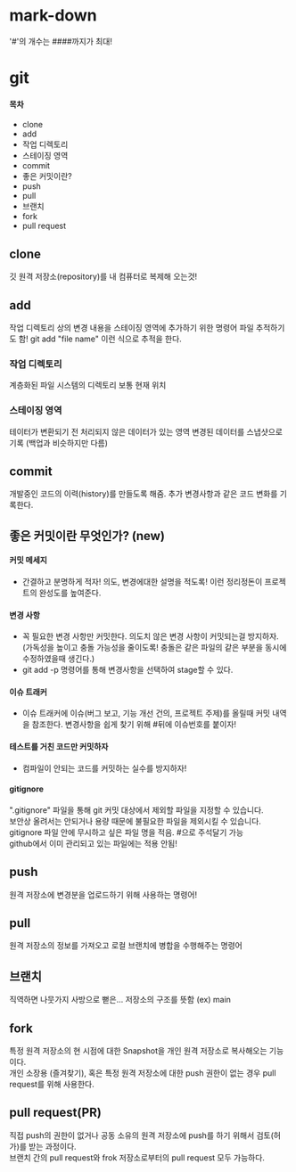# mark-down

'#'의 개수는 ####까지가 최대!

# git

#### 목차

- clone
- add
- 작업 디렉토리
- 스테이징 영역
- commit
- 좋은 커밋이란?
- push
- pull
- 브랜치
- fork
- pull request

## clone

깃 원격 저장소(repository)를 내 컴퓨터로 복제해 오는것!

## add 

작업 디렉토리 상의 변경 내용을 스테이징 영역에 추가하기 위한 명령어
파일 추적하기도 함! git add "file name" 이런 식으로 추적을 한다.

### 작업 디렉토리

계층화된 파일 시스템의 디렉토리 보통 현재 위치

### 스테이징 영역

테이터가 변환되기 전 처리되지 않은 데이터가 있는 영역 
변경된 데이터를 스냅샷으로 기록 (백업과 비슷하지만 다름)

## commit

개발중인 코드의 이력(history)를 만들도록 해줌.
추가 변경사항과 같은 코드 변화를 기록한다.

## 좋은 커밋이란 무엇인가? (new)

#### 커밋 메세지

- 간결하고 분명하게 적자! 의도, 변경에대한 설명을 적도록! 이런 정리정돈이 프로젝트의 완성도를 높여준다.

#### 변경 사항

- 꼭 필요한 변경 사항만 커밋한다. 의도치 않은 변경 사항이 커밋되는걸 방지하자. (가독성을 높이고 충돌 가능성을 줄이도록! 충돌은 같은 파일의 같은 부분을 동시에 수정하였을때 생긴다.)
- git add -p 명령어를 통해 변경사항을 선택하여 stage할 수 있다.

#### 이슈 트래커

- 이슈 트래커에 이슈(버그 보고, 기능 개선 건의, 프로젝트 주제)를 올릴때 커밋 내역을 참조한다. 변경사항을 쉽게 찾기 위해 #뒤에 이슈번호를 붙이자!

#### 테스트를 거친 코드만 커밋하자

- 컴파일이 안되는 코드를 커밋하는 실수를 방지하자!

#### gitignore

".gitignore" 파일을 통해 git 커밋 대상에서 제외할 파일을 지정할 수 있습니다. </br>
보안상 올려서는 안되거나 용량 때문에 불필요한 파일을 제외시킬 수 있습니다.</br>
gitignore 파일 안에 무시하고 싶은 파일 명을 적음. #으로 주석달기 가능  </br>
github에서 이미 관리되고 있는 파일에는 적용 안됨!</br>

## push

원격 저장소에 변경분을 업로드하기 위해 사용하는 명령어!

## pull

원격 저장소의 정보를 가져오고 로컬 브랜치에 병합을 수행해주는 명령어

## 브랜치

직역하면 나뭇가지 사방으로 뻗은... 저장소의 구조를 뜻함
(ex) main

## fork

특정 원격 저장소의 현 시점에 대한 Snapshot을 개인 원격 저장소로 복사해오는 기능이다.  
개인 소장용 (즐겨찾기), 혹은 특정 원격 저장소에 대한 push 권한이 없는 경우 pull request를 위해 사용한다.

## pull request(PR)

직접 push의 권한이 없거나 공동 소유의 원격 저장소에 push를 하기 위해서 검토(허가)를 받는 과정이다.  
브랜치 간의 pull request와 frok 저장소로부터의 pull request 모두 가능하다.